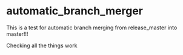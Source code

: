# automatic_branch_merger

This is a test for automatic branch merging from release_master into master!!!


Checking all the things work 
